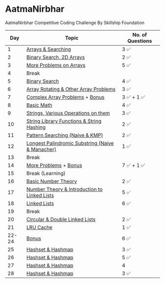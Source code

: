 # AatmaNirbhar
AatmaNirbhar Competitive Coding Challenge By Skillship Foundation


| Day  | Topic                     | No. of Questions       | 
| --- | ---------------------------- | ----------------- |
| 1  | [Arrays & Searching](https://github.com/nehasangeetajha/AatmaNirbhar/tree/master/Week%201/Day1)                   |  3 ✅      |
| 2   | [Binary Search, 2D Arrays](https://github.com/nehasangeetajha/AatmaNirbhar/tree/master/Week%201/Day2)                |  2 ✅     |
| 3   | [More Problems on Arrays](https://github.com/nehasangeetajha/AatmaNirbhar/tree/master/Week%201/Day3) |  5 ✅        |
| 4   | Break                    |            |
| 5   | [Binary Search](https://github.com/nehasangeetajha/AatmaNirbhar/tree/master/Week%201/Day5)                     |  4 ✅        |
| 6   | [Array Rotating & Other Array Problems](https://github.com/nehasangeetajha/AatmaNirbhar/tree/master/Week%201/Day6)                     |  3 ✅        |
| 7   | [Complex Array Problems](https://github.com/nehasangeetajha/AatmaNirbhar/tree/master/Week%201/Day7) + [Bonus](https://github.com/nehasangeetajha/AatmaNirbhar/tree/master/Week%201/Bonus)                   |  3 ✅   + 1   ✅    |
| 8   | [Basic Math](https://github.com/nehasangeetajha/AatmaNirbhar/tree/master/Week%202/Day%208)                     |  4 ✅        |
| 9   | [Strings, Various Operations on them](https://github.com/nehasangeetajha/AatmaNirbhar/tree/master/Week%202/Day%209)                     |  3 ✅        |
| 10   | [String Library Functions & String Hashing](https://github.com/nehasangeetajha/AatmaNirbhar/tree/master/Week%202/Day10)                     |  2 ✅        |
| 11   | [Pattern Searching (Naive & KMP)](https://github.com/nehasangeetajha/AatmaNirbhar/tree/master/Week%202/Day11)                     |  2 ✅      |
| 12   | [Longest Palindromic Substring (Naive & Manacher)](https://github.com/nehasangeetajha/AatmaNirbhar/tree/master/Week%202/Day12)                     |  1 ✅      |
| 13   | Break                    |            |
| 14   | [More Problems](https://github.com/nehasangeetajha/AatmaNirbhar/tree/master/Week%202/Day14) + [Bonus](https://github.com/nehasangeetajha/AatmaNirbhar/tree/master/Week%202/Bonus)                   |  7 ✅   + 1 ✅    |
| 15   | Break (Learning)                   |     |
| 16   | [Basic Number Theory](https://github.com/nehasangeetajha/AatmaNirbhar/tree/master/Week%203/Day16)                   |  2 ✅   |
| 17   | [Number Theory & Introduction to Linked Lists](https://github.com/nehasangeetajha/AatmaNirbhar/tree/master/Week%203/Day17)                   |  5 ✅   |
| 18   | [Linked Lists](https://github.com/nehasangeetajha/AatmaNirbhar/tree/master/Week%203/Day18)                   |  6 ✅  |
| 19   | Break                 |    |
| 20   | [Circular & Double Linked Lists](https://github.com/nehasangeetajha/AatmaNirbhar/tree/master/Week%203/Day20)                   |  2 ✅  |
| 21  | [LRU Cache](https://github.com/nehasangeetajha/AatmaNirbhar/tree/master/Week%203/Day21)                   |  1 ✅  |
| 22-24  | [Bonus](https://github.com/nehasangeetajha/AatmaNirbhar/tree/master/Week%203/Bonus)                   |   6 ✅  |
| 25  | [Hashset & Hashmap](https://github.com/nehasangeetajha/AatmaNirbhar/tree/master/Week%204/Day25)                   |   3 ✅ |
| 26  | [Hashset & Hashmap](https://github.com/nehasangeetajha/AatmaNirbhar/tree/master/Week%204/Day26)                   |   5 ✅ |
| 27  | [Hashset & Hashmap](https://github.com/nehasangeetajha/AatmaNirbhar/tree/master/Week%204/Day27)                  |   4 |
| 28  | [Hashset & Hashmap](https://github.com/nehasangeetajha/AatmaNirbhar/tree/master/Week%204/Day28)             |   3 ✅ |
